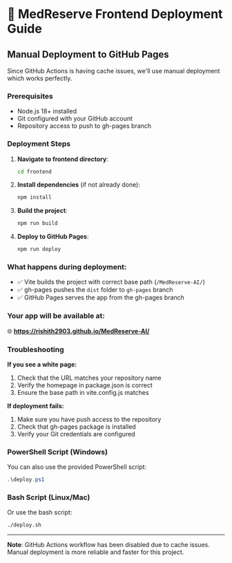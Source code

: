 # 🚀 MedReserve Frontend Deployment Guide

## Manual Deployment to GitHub Pages

Since GitHub Actions is having cache issues, we'll use manual deployment which works perfectly.

### Prerequisites
- Node.js 18+ installed
- Git configured with your GitHub account
- Repository access to push to gh-pages branch

### Deployment Steps

1. **Navigate to frontend directory**:
   ```bash
   cd frontend
   ```

2. **Install dependencies** (if not already done):
   ```bash
   npm install
   ```

3. **Build the project**:
   ```bash
   npm run build
   ```

4. **Deploy to GitHub Pages**:
   ```bash
   npm run deploy
   ```

### What happens during deployment:
- ✅ Vite builds the project with correct base path (`/MedReserve-AI/`)
- ✅ gh-pages pushes the `dist` folder to `gh-pages` branch
- ✅ GitHub Pages serves the app from the gh-pages branch

### Your app will be available at:
🌐 **https://rishith2903.github.io/MedReserve-AI/**

### Troubleshooting

**If you see a white page:**
1. Check that the URL matches your repository name
2. Verify the homepage in package.json is correct
3. Ensure the base path in vite.config.js matches

**If deployment fails:**
1. Make sure you have push access to the repository
2. Check that gh-pages package is installed
3. Verify your Git credentials are configured

### PowerShell Script (Windows)
You can also use the provided PowerShell script:
```powershell
.\deploy.ps1
```

### Bash Script (Linux/Mac)
Or use the bash script:
```bash
./deploy.sh
```

---

**Note**: GitHub Actions workflow has been disabled due to cache issues. Manual deployment is more reliable and faster for this project.
